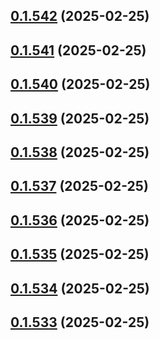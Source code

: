 ## [0.1.542](https://github.com/binary-braids/terraform-oracle/compare/v0.1.541...v0.1.542) (2025-02-25)



## [0.1.541](https://github.com/binary-braids/terraform-oracle/compare/v0.1.540...v0.1.541) (2025-02-25)



## [0.1.540](https://github.com/binary-braids/terraform-oracle/compare/v0.1.539...v0.1.540) (2025-02-25)



## [0.1.539](https://github.com/binary-braids/terraform-oracle/compare/v0.1.538...v0.1.539) (2025-02-25)



## [0.1.538](https://github.com/binary-braids/terraform-oracle/compare/v0.1.537...v0.1.538) (2025-02-25)



## [0.1.537](https://github.com/binary-braids/terraform-oracle/compare/v0.1.536...v0.1.537) (2025-02-25)



## [0.1.536](https://github.com/binary-braids/terraform-oracle/compare/v0.1.535...v0.1.536) (2025-02-25)



## [0.1.535](https://github.com/binary-braids/terraform-oracle/compare/v0.1.534...v0.1.535) (2025-02-25)



## [0.1.534](https://github.com/binary-braids/terraform-oracle/compare/v0.1.533...v0.1.534) (2025-02-25)



## [0.1.533](https://github.com/binary-braids/terraform-oracle/compare/v0.1.532...v0.1.533) (2025-02-25)



